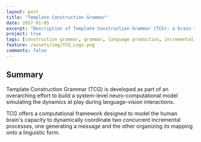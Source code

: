 ```yaml
---
layout: post
title: "Template Construction Grammar"
date: 2017-01-05
excerpt: "Description of Template Construction Grammar (TCG): a brain theory based computational construction grammar for neurolinguistic modeling."
project: true
tags: [construction grammar, grammar, language production, incremental, modeling, neurolinguistic, computational]
feature: /assets/img/TCG_Logo.png
comments: false
---
```


## Summary

Template Construction Grammar (TCG) is developed as part of an overarching effort to build a system-level neuro-computational model simulating the dynamics at play during language-vision interactions.

TCG offers a computational framework designed to model the human brain\'s capacity to dynamically coordinate two concurrent incremental processes, one generating a message and the other organizing its mapping onto a linguistic form.